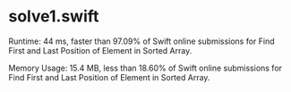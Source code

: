 # solve1.swift

Runtime: 44 ms, faster than 97.09% of Swift online submissions for Find First and Last Position of Element in Sorted Array.

Memory Usage: 15.4 MB, less than 18.60% of Swift online submissions for Find First and Last Position of Element in Sorted Array.
